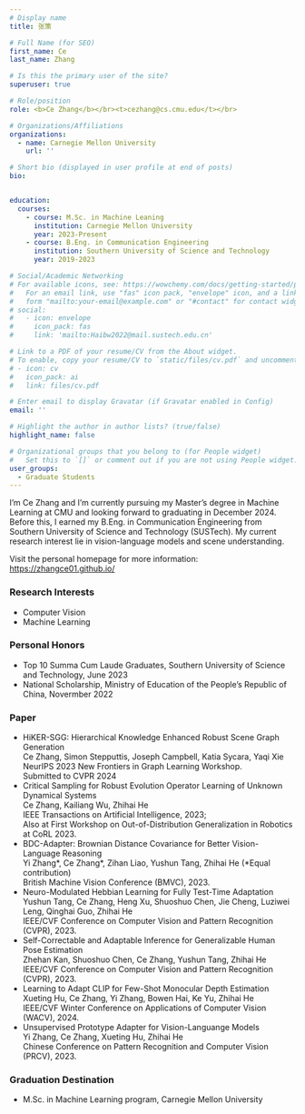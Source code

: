 ```yaml
---
# Display name
title: 张策

# Full Name (for SEO)
first_name: Ce
last_name: Zhang

# Is this the primary user of the site?
superuser: true

# Role/position
role: <b>Ce Zhang</b></br><t>cezhang@cs.cmu.edu</t></br>

# Organizations/Affiliations
organizations:
  - name: Carnegie Mellon University
    url: ''

# Short bio (displayed in user profile at end of posts)
bio:


education:
  courses:
    - course: M.Sc. in Machine Leaning
      institution: Carnegie Mellon University
      year: 2023-Present
    - course: B.Eng. in Communication Engineering
      institution: Southern University of Science and Technology
      year: 2019-2023

# Social/Academic Networking
# For available icons, see: https://wowchemy.com/docs/getting-started/page-builder/#icons
#   For an email link, use "fas" icon pack, "envelope" icon, and a link in the
#   form "mailto:your-email@example.com" or "#contact" for contact widget.
# social:
#   - icon: envelope
#     icon_pack: fas
#     link: 'mailto:Haibw2022@mail.sustech.edu.cn'

# Link to a PDF of your resume/CV from the About widget.
# To enable, copy your resume/CV to `static/files/cv.pdf` and uncomment the lines below.
# - icon: cv
#   icon_pack: ai
#   link: files/cv.pdf

# Enter email to display Gravatar (if Gravatar enabled in Config)
email: ''

# Highlight the author in author lists? (true/false)
highlight_name: false

# Organizational groups that you belong to (for People widget)
#   Set this to `[]` or comment out if you are not using People widget.
user_groups:
  - Graduate Students
---
```


I’m Ce Zhang and I’m currently pursuing my Master’s degree in Machine Learning at CMU and looking forward to graduating in December 2024. Before this, I earned my B.Eng. in Communication Engineering from Southern University of Science and Technology (SUSTech). My current research interest lie in vision-language models and scene understanding.

Visit the personal homepage for more information: https://zhangce01.github.io/

### **Research Interests**
* Computer Vision
* Machine Learning

### **Personal Honors**
* Top 10 Summa Cum Laude Graduates, Southern University of Science and Technology, June 2023
* National Scholarship, Ministry of Education of the People’s Republic of China, Novermber 2022

### **Paper**
* HiKER-SGG: Hierarchical Knowledge Enhanced Robust Scene Graph Generation</br>
Ce Zhang, Simon Stepputtis, Joseph Campbell, Katia Sycara, Yaqi Xie</br>
NeurIPS 2023 New Frontiers in Graph Learning Workshop.</br>
Submitted to CVPR 2024
* Critical Sampling for Robust Evolution Operator Learning of Unknown Dynamical Systems </br>
Ce Zhang, Kailiang Wu, Zhihai He</br>
IEEE Transactions on Artificial Intelligence, 2023;</br>
Also at First Workshop on Out-of-Distribution Generalization in Robotics at CoRL 2023.
*  BDC-Adapter: Brownian Distance Covariance for Better Vision-Language Reasoning</br>
Yi Zhang*, Ce Zhang*, Zihan Liao, Yushun Tang, Zhihai He (*Equal contribution)</br>
British Machine Vision Conference (BMVC), 2023.</br>
*  Neuro-Modulated Hebbian Learning for Fully Test-Time Adaptation</br>
Yushun Tang, Ce Zhang, Heng Xu, Shuoshuo Chen, Jie Cheng, Luziwei Leng, Qinghai Guo, Zhihai He</br>
IEEE/CVF Conference on Computer Vision and Pattern Recognition (CVPR), 2023.</br>
*  Self-Correctable and Adaptable Inference for Generalizable Human Pose Estimation</br>
Zhehan Kan, Shuoshuo Chen, Ce Zhang, Yushun Tang, Zhihai He</br>
IEEE/CVF Conference on Computer Vision and Pattern Recognition (CVPR), 2023.</br>
* Learning to Adapt CLIP for Few-Shot Monocular Depth Estimation</br>
Xueting Hu, Ce Zhang, Yi Zhang, Bowen Hai, Ke Yu, Zhihai He</br>
IEEE/CVF Winter Conference on Applications of Computer Vision (WACV), 2024.</br>
* Unsupervised Prototype Adapter for Vision-Languange Models</br>
Yi Zhang, Ce Zhang, Xueting Hu, Zhihai He</br>
Chinese Conference on Pattern Recognition and Computer Vision (PRCV), 2023.</br>

### **Graduation Destination**
* M.Sc. in Machine Learning program, Carnegie Mellon University